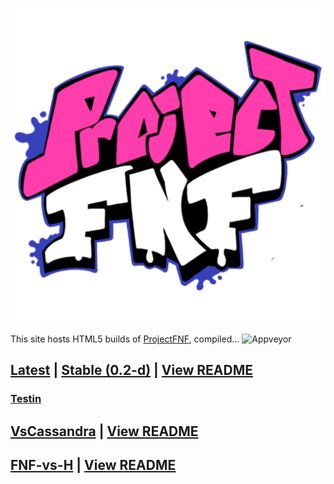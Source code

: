 ![KadeEngineLogo](https://github.com/Derpy-Jacob-903/projectfnfweb/blob/main/pp.png?raw=true)

This site hosts HTML5 builds of [ProjectFNF](https://github.com/aflacc/ProjectFNF), compiled...
![Appveyor](https://ci.appveyor.com/api/projects/status/8r85os49bck3f257?svg=true)

## [Latest](nightly/) | [Stable (0.2-d)](stable/) | [View README](https://github.com/aflacc/ProjectFNF/blob/master/README.md)  
### [Testin](testin/)
## [VsCassandra](projectfnfweb/VsCassandra/bin/) | [View README](https://github.com/MagnusStrom/VsCassandra/blob/master/README.md)
## [FNF-vs-H](projectfnfweb/FNF-vs-H/bin/) | [View README](https://github.com/Funkin-VS-H/FNF-vs-H/blob/master/README.md)
